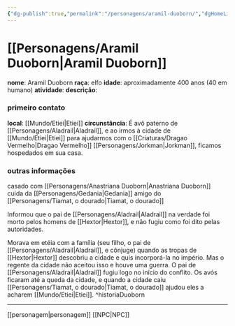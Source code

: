 ```yaml
---
{"dg-publish":true,"permalink":"/personagens/aramil-duoborn/","dgHomeLink":true,"dgPassFrontmatter":false}
---
```



# [[Personagens/Aramil Duoborn|Aramil Duoborn]]
**nome**: Aramil Duoborn
**raça**: elfo
**idade**: aproximadamente 400 anos (40 em humano)
**atividade**:
**descrição**:

### primeiro contato
**local**: [[Mundo/Etiei|Etiei]]
**circunstância**: É avô paterno de [[Personagens/Aladrail|Aladrail]], e ao irmos à cidade de [[Mundo/Etiei|Etiei]] para ajudarmos com o [[Criaturas/Dragao Vermelho|Dragao Vermelho]] [[Personagens/Jorkman|Jorkman]], ficamos hospedados em sua casa.

### outras informações
casado com [[Personagens/Anastriana Duoborn|Anastriana Duoborn]]
cuida da [[Personagens/Gedania|Gedania]]
amigo do [[Personagens/Tiamat, o dourado|Tiamat, o dourado]]

Informou que o pai de [[Personagens/Aladrail|Aladrail]] na verdade foi morto pelos homens de [[Hextor|Hextor]], e não fugiu como foi dito pelas autoridades.

 Morava em etéia com a família (seu filho, o pai de [[Personagens/Aladrail|Aladrail]], e cônjuge) quando as tropas de [[Hextor|Hextor]] descobriu a cidade e quis incorporá-la no império. Mas o regente da cidade não aceitou isso e houve uma guerra. O pai de [[Personagens/Aladrail|Aladrail]] fugiu logo no início do conflito. Os avós ficaram até a queda da cidade, e quando a cidade caiu [[Personagens/Tiamat, o dourado|Tiamat, o dourado]] ajudou eles a acharem [[Mundo/Etiei|Etiei]]. ^historiaDuoborn


---
[[personagem|personagem]] [[NPC|NPC]] 
